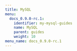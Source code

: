 ```yaml
---
title: MySQL
menu:
  docs_0.9.0-rc.1:
    identifier: my-mysql-guides
    name: MySQL
    parent: guides
    weight: 10
menu_name: docs_0.9.0-rc.1
---
```

